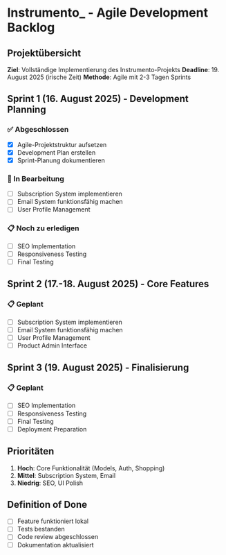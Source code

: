 # Instrumento_ - Agile Development Backlog

## Projektübersicht
**Ziel**: Vollständige Implementierung des Instrumento-Projekts
**Deadline**: 19. August 2025 (irische Zeit)
**Methode**: Agile mit 2-3 Tagen Sprints

## Sprint 1 (16. August 2025) - Development Planning
### ✅ Abgeschlossen
- [x] Agile-Projektstruktur aufsetzen
- [x] Development Plan erstellen
- [x] Sprint-Planung dokumentieren

### 🔄 In Bearbeitung
- [ ] Subscription System implementieren
- [ ] Email System funktionsfähig machen
- [ ] User Profile Management

### 📋 Noch zu erledigen
- [ ] SEO Implementation
- [ ] Responsiveness Testing
- [ ] Final Testing

## Sprint 2 (17.-18. August 2025) - Core Features
### 📋 Geplant
- [ ] Subscription System implementieren
- [ ] Email System funktionsfähig machen
- [ ] User Profile Management
- [ ] Product Admin Interface

## Sprint 3 (19. August 2025) - Finalisierung
### 📋 Geplant
- [ ] SEO Implementation
- [ ] Responsiveness Testing
- [ ] Final Testing
- [ ] Deployment Preparation

## Prioritäten
1. **Hoch**: Core Funktionalität (Models, Auth, Shopping)
2. **Mittel**: Subscription System, Email
3. **Niedrig**: SEO, UI Polish

## Definition of Done
- [ ] Feature funktioniert lokal
- [ ] Tests bestanden
- [ ] Code review abgeschlossen
- [ ] Dokumentation aktualisiert

